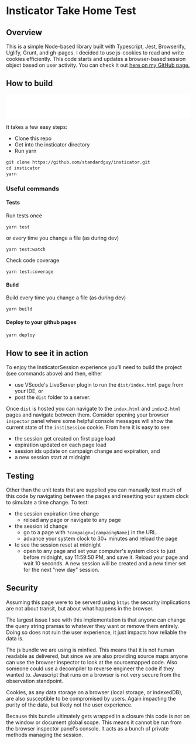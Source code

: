# Insticator Take Home Test

## Overview

This is a simple Node-based library built with Typescript, Jest, Browserify, Uglify, Grunt, and gh-pages. I decided to use js-cookies to read and write cookies efficiently.
This code starts and updates a browser-based session object based on user activity.
You can check it out [here on my GitHub page.](https://standardguy.github.io/insticator/index.html)

## How to build

<img src="./markdown/info-markup.svg" />

It takes a few easy steps:

- Clone this repo
- Get into the insticator directory
- Run yarn

```
git clone https://github.com/standardguy/insticator.git
cd insticator
yarn
```

### Useful commands

#### Tests

Run tests once

```
yarn test
```

or every time you change a file (as during dev)

```
yarn test:watch
```

Check code coverage

```
yarn test:coverage
```

#### Build

Build every time you change a file (as during dev)

```
yarn build
```

#### Deploy to your github pages

```
yarn deploy
```

## How to see it in action

To enjoy the InsticatorSession experience you'll need to build the project (see commands above) and then, either

- use VScode's LiveServer plugin to run the `dist/index.html` page from your IDE, or
- post the `dist` folder to a server.

Once `dist` is hosted you can navigate to the `index.html` and `index2.html` pages and navigate between them.
Consider opening your browser `inspector` panel where some helpful console messages will show the current state of the `instiSession` cookie. From here it is easy to see:

- the session get created on first page load
- expiration updated on each page load
- session ids update on campaign change and expiration, and
- a new session start at midnight

## Testing

Other than the unit tests that are supplied you can manually test much of this code by navigating between the pages and resetting your system clock to simulate a time change.
To test:

- the session expiration time change
  - reload any page or navigate to any page
- the session id change
  - go to a page with <code>?campaign=[campaingName]</code> in the URL.
  - advance your system clock to 30+ minutes and reload the page
- to see the session reset at midnight
  - open to any page and set your computer's system clock to just before midnight, say 11:59:50 PM, and save it. Reload your page and wait 10 seconds. A new session will be created and a new timer set for the next "new day" session.

## Security

Assuming this page were to be serverd using <code>https</code> the security implications are not about transit, but about what happens in the browser.

The largest issue I see with this implementation is that anyone can change the query string pramas to whatever they want or remove them entirely. Doing so does not ruin the user experience, it just impacts how reliable the data is.

The js bundle we are using is minfied. This means that it is not human readable as delivered, but since we are also providing source maps anyone can use the browser inspector to look at the sourcemapped code. Also someone could use a decompiler to reverse engineer the code if they wanted to. Javascript that runs on a browser is not very secure from the observation standpoint.

Cookies, as any data storage on a browser (local storage, or indexedDB), are also susceptible to be compromised by users. Again impacting the purity of the data, but likely not the user experience.

Because this bundle ultimately gets wrapped in a closure this code is not on the window or document global scope. This means it cannot be run from the browser inspector panel's console. It acts as a bunch of private methods managing the session.
